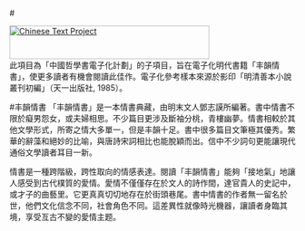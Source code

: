#<div style="width: 350px; height: 57px; border: 1px solid #BBBBBB;"><a href="http://ctext.org"><img src="http://ctext.org/logos/ctplogo2.gif" border="0" alt="Chinese Text Project" /></a></div>
此項目為「中國哲學書電子化計劃」的子項目，旨在電子化明代書籍「丰韻情書」，使更多讀者有機會閱讀此佳作。電子化參考樣本來源於影印「明清善本小說叢刊初編」（天一出版社, 1985）。

#丰韻情書
「丰韻情書」是一本情書典藏，由明末文人鄧志謨所編著。書中情書不限於癡男怨女，或夫婦相思。不少篇目更涉及斷袖分桃，青樓幽夢。情書相較於其他文學形式，所寄之情大多單一，但是丰韻十足。書中很多篇目文筆極其優秀。繁華的辭藻和絕妙的比喻，與唐詩宋詞相比也能脫穎而出。信中不少詞句更能讓現代通俗文學讀者耳目一新。

情書是一種跨階級，跨性取向的情感表達。閱讀「丰韻情書」能夠「接地氣」地讓人感受到古代樸質的愛情。愛情不僅僅存在於文人的詩作間，達官貴人的史記中，或才子的曲藝里。它更真真切切地存在於街頭巷尾。書中情書的作者無一留名於世，他們文化信念不同，社會角色不同。這差異性就像時光機器，讓讀者身臨其境，享受亙古不變的愛情主题。